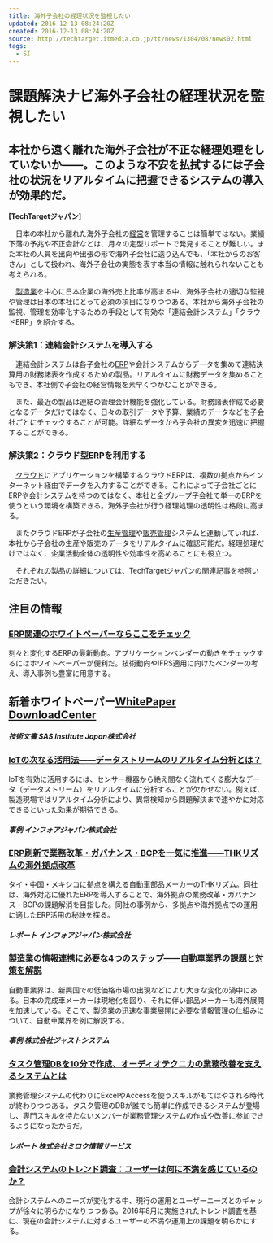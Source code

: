```yaml
---
title: 海外子会社の経理状況を監視したい
updated: 2016-12-13 08:24:20Z
created: 2016-12-13 08:24:20Z
source: http://techtarget.itmedia.co.jp/tt/news/1304/08/news02.html
tags:
  - SI
---
```


# 課題解決ナビ海外子会社の経理状況を監視したい

## 本社から遠く離れた海外子会社が不正な経理処理をしていないか――。このような不安を払拭するには子会社の状況をリアルタイムに把握できるシステムの導入が効果的だ。

**[TechTargetジャパン]**

　日本の本社から離れた海外子会社の[経営](http://techtarget.itmedia.co.jp/tt/wpkw/management.html)を管理することは簡単ではない。業績下落の予兆や不正会計などは、月々の定型リポートで発見することが難しい。また本社の人員を出向や出張の形で海外子会社に送り込んでも、「本社からのお客さん」として扱われ、海外子会社の実態を表す本当の情報に触れられないことも考えられる。

　[製造業](http://techtarget.itmedia.co.jp/tt/wpkw/manufacturingindustry.html)を中心に日本企業の海外売上比率が高まる中、海外子会社の適切な監視や管理は日本の本社にとって必須の項目になりつつある。本社から海外子会社の監視、管理を効率化するための手段として有効な「連結会計システム」「クラウドERP」を紹介する。

### 解決策1：連結会計システムを導入する

　連結会計システムは各子会社の[ERP](http://techtarget.itmedia.co.jp/tt/wpkw/erp.html)や会計システムからデータを集めて連結決算用の財務諸表を作成するための製品。リアルタイムに財務データを集めることもでき、本社側で子会社の経営情報を素早くつかむことができる。

　また、最近の製品は連結の管理会計機能を強化している。財務諸表作成で必要となるデータだけではなく、日々の取引データや予算、業績のデータなどを子会社ごとにチェックすることが可能。詳細なデータから子会社の異変を迅速に把握することができる。

### 解決策2：クラウド型ERPを利用する

　[クラウド](http://techtarget.itmedia.co.jp/tt/wpkw/cloudcomputing.html)にアプリケーションを構築するクラウドERPは、複数の拠点からインターネット経由でデータを入力することができる。これによって子会社ごとにERPや会計システムを持つのではなく、本社と全グループ子会社で単一のERPを使うという環境を構築できる。海外子会社が行う経理処理の透明性は格段に高まる。

　またクラウドERPが子会社の[生産管理](http://techtarget.itmedia.co.jp/tt/wpkw/manufacturingcontrol.html)や[販売管理](http://techtarget.itmedia.co.jp/tt/wpkw/order_management.html)システムと連動していれば、本社から子会社の生産や販売のデータをリアルタイムに確認可能だ。経理処理だけではなく、企業活動全体の透明性や効率性を高めることにも役立つ。

　それぞれの製品の詳細については、TechTargetジャパンの関連記事を参照いただきたい。

## 注目の情報

### [ERP関連のホワイトペーパーならここをチェック](http://wp.techtarget.itmedia.co.jp/category/?mCateId=26)

刻々と変化するERPの最新動向。アプリケーションベンダーの動きをチェックするにはホワイトペーパーが便利だ。技術動向やIFRS適用に向けたベンダーの考え、導入事例も豊富に用意する。

## 新着ホワイトペーパー[WhitePaper DownloadCenter](http://wp.techtarget.itmedia.co.jp/)

##### 技術文書 SAS Institute Japan株式会社

### [IoTの次なる活用法――データストリームのリアルタイム分析とは？](http://wp.techtarget.itmedia.co.jp/contents/?cid=21305)

IoTを有効に活用するには、センサー機器から絶え間なく流れてくる膨大なデータ（データストリーム）をリアルタイムに分析することが欠かせない。例えば、製造現場ではリアルタイム分析により、異常検知から問題解決まで速やかに対応できるといった効果が期待できる。

##### 事例 インフォアジャパン株式会社

### [ERP刷新で業務改革・ガバナンス・BCPを一気に推進――THKリズムの海外拠点改革](http://wp.techtarget.itmedia.co.jp/contents/?cid=21202)

タイ・中国・メキシコに拠点を構える自動車部品メーカーのTHKリズム。同社は、海外対応に優れたERPを導入することで、海外拠点の業務改革・ガバナンス・BCPの課題解消を目指した。同社の事例から、多拠点や海外拠点での運用に適したERP活用の秘訣を探る。

##### レポート インフォアジャパン株式会社

### [製造業の情報連携に必要な4つのステップ――自動車業界の課題と対策を解説](http://wp.techtarget.itmedia.co.jp/contents/?cid=21133)

自動車業界は、新興国での低価格市場の出現などにより大きな変化の渦中にある。日本の完成車メーカーは現地化を図り、それに伴い部品メーカーも海外展開を加速している。そこで、製造業の迅速な事業展開に必要な情報管理の仕組みについて、自動車業界を例に解説する。

##### 事例 株式会社ジャストシステム

### [タスク管理DBを10分で作成、オーディオテクニカの業務改善を支えるシステムとは](http://wp.techtarget.itmedia.co.jp/contents/?cid=21343)

業務管理システムの代わりにExcelやAccessを使うスキルがもてはやされる時代が終わりつつある。タスク管理のDBが誰でも簡単に作成できるシステムが登場し、専門スキルを持たないメンバーが業務管理システムの作成や改善に参加できるようになったからだ。

##### レポート 株式会社ミロク情報サービス

### [会計システムのトレンド調査：ユーザーは何に不満を感じているのか？](http://wp.techtarget.itmedia.co.jp/contents/?cid=21537)

会計システムへのニーズが変化する中、現行の運用とユーザーニーズとのギャップが徐々に明らかになりつつある。2016年8月に実施されたトレンド調査を基に、現在の会計システムに対するユーザーの不満や運用上の課題を明らかにする。
